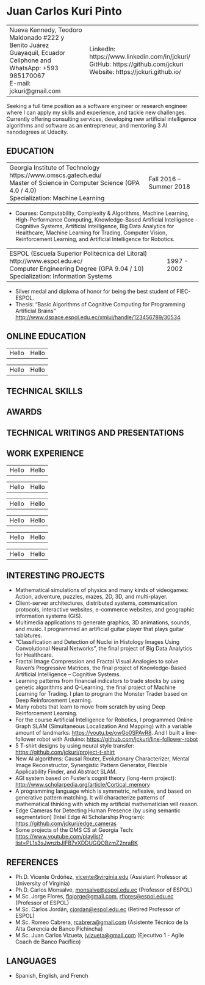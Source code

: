 # Juan Carlos Kuri Pinto

<table border="0">
  <tr>
    <td>
      Nueva Kennedy, Teodoro Maldonado #222 y Benito Juárez<br/>
      Guayaquil, Ecuador<br/>
      Cellphone and WhatsApp: +593 985170067<br/>
      E-mail: jckuri@gmail.com
    </td>
    <td>
      LinkedIn: https://www.linkedin.com/in/jckuri/<br/>
      GitHub: https://github.com/jckuri<br/>
      Website: https://jckuri.github.io/
    </td>
  </tr>
</table>

Seeking a full time position as a software engineer or research engineer where I can apply my skills and experience, and tackle new challenges. Currently offering consulting services, developing new artificial intelligence algorithms and software as an entrepreneur, and mentoring 3 AI nanodegrees at Udacity.

## EDUCATION

<table border="0">
  <tr>
    <td>
      Georgia Institute of Technology https://www.omscs.gatech.edu/<br/>
      Master of Science in Computer Science (GPA 4.0 / 4.0)<br/>
      Specialization: Machine Learning
    </td>
    <td>
      Fall 2016 – Summer 2018
    </td>
  </tr>
</table>

* Courses: Computability, Complexity & Algorithms, Machine Learning, High-Performance Computing, Knowledge-Based Artificial Intelligence - Cognitive Systems, Artificial Intelligence, Big Data Analytics for Healthcare, Machine Learning for Trading, Computer Vision, Reinforcement Learning, and Artificial Intelligence for Robotics.

<table border="0">
  <tr>
    <td>
      ESPOL (Escuela Superior Politécnica del Litoral) http://www.espol.edu.ec/<br/>
      Computer Engineering Degree (GPA 9.04 / 10)<br/>
      Specialization: Information Systems
    </td>
    <td>
      1997 - 2002
    </td>
  </tr>
</table>

* Silver medal and diploma of honor for being the best student of FIEC-ESPOL.
* Thesis: “Basic Algorithms of Cognitive Computing for Programming Artificial Brains” http://www.dspace.espol.edu.ec/xmlui/handle/123456789/30534

## ONLINE EDUCATION

<table border="0">
  <tr>
    <td>
      Hello
    </td>
    <td>
      Hello
    </td>
  </tr>
</table>

<table border="0">
  <tr>
    <td>
      Hello
    </td>
    <td>
      Hello
    </td>
  </tr>
</table>

## TECHNICAL SKILLS

## AWARDS

## TECHNICAL WRITINGS AND PRESENTATIONS

## WORK EXPERIENCE

<table border="0">
  <tr>
    <td>
      Hello
    </td>
    <td>
      Hello
    </td>
  </tr>
</table>

<table border="0">
  <tr>
    <td>
      Hello
    </td>
    <td>
      Hello
    </td>
  </tr>
</table>

<table border="0">
  <tr>
    <td>
      Hello
    </td>
    <td>
      Hello
    </td>
  </tr>
</table>

<table border="0">
  <tr>
    <td>
      Hello
    </td>
    <td>
      Hello
    </td>
  </tr>
</table>

<table border="0">
  <tr>
    <td>
      Hello
    </td>
    <td>
      Hello
    </td>
  </tr>
</table>

<table border="0">
  <tr>
    <td>
      Hello
    </td>
    <td>
      Hello
    </td>
  </tr>
</table>

## INTERESTING PROJECTS

* Mathematical simulations of physics and many kinds of videogames: Action, adventure, puzzles, mazes, 2D, 3D, and multi-player.
* Client-server architectures, distributed systems, communication protocols, interactive websites, e-commerce websites, and geographic information systems (GIS).
* Multimedia applications to generate graphics, 3D animations, sounds, and music. I programmed an artificial guitar player that plays guitar tablatures.
* “Classification and Detection of Nuclei in Histology Images Using Convolutional Neural Networks”, the final project of Big Data Analytics for Healthcare.
* Fractal Image Compression and Fractal Visual Analogies to solve Raven’s Progressive Matrices, the final project of Knowledge-Based Artificial Intelligence – Cognitive Systems.
* Learning patterns from financial indicators to trade stocks by using genetic algorithms and Q-Learning, the final project of Machine Learning for Trading. I plan to program the Monster Trader based on Deep Reinforcement Learning.
* Many robots that learn to move from scratch by using Deep Reinforcement Learning.
* For the course Artificial Intelligence for Robotics, I programmed Online Graph SLAM (Simultaneous Localization And Mapping) with a variable amount of landmarks: https://youtu.be/owGo0SPAvR8. And I built a line-follower robot with Arduino: https://github.com/jckuri/line-follower-robot 
* 5 T-shirt designs by using neural style transfer: https://github.com/jckuri/project-t-shirt 
* New AI algorithms: Causal Router, Evolutionary Characterizer, Mental Image Reconstructor, Synergistic Pattern Generator, Flexible Applicability Finder, and Abstract SLAM.
* AGI system based on Fuster’s cognit theory (long-term project): http://www.scholarpedia.org/article/Cortical_memory 
* A programming language which is symmetric, reflexive, and based on generative pattern matching. It will characterize patterns of mathematical thinking with which my artificial mathematician will reason.
* Edge Cameras for Detecting Human Presence (by using semantic segmentation) (Intel Edge AI Scholarship Program): https://github.com/jckuri/edge_cameras 
* Some projects of the OMS CS at Georgia Tech: https://www.youtube.com/playlist?list=PL1s3sJwnzbJIFB7vXDDUGQOBzmZ2nraBK 

## REFERENCES

* Ph.D. Vicente Ordóñez, vicente@virginia.edu (Assistant Professor at University of Virginia)
* Ph.D. Carlos Monsalve, monsalve@espol.edu.ec (Professor of ESPOL)
* M.Sc. Jorge Flores, flojorge@gmail.com, rflores@espol.edu.ec (Professor of ESPOL)
* M.Sc. Carlos Jordán, cjordan@espol.edu.ec (Retired Professor of ESPOL)
* M.Sc. Romeo Cabrera, rcabrera@gmail.com (Asistente Técnico de la Alta Gerencia de Banco Pichincha)
* M.Sc. Juan Carlos Vizueta, jvizueta@gmail.com (Ejecutivo 1 - Agile Coach de Banco Pacífico)

## LANGUAGES

* Spanish, English, and French
